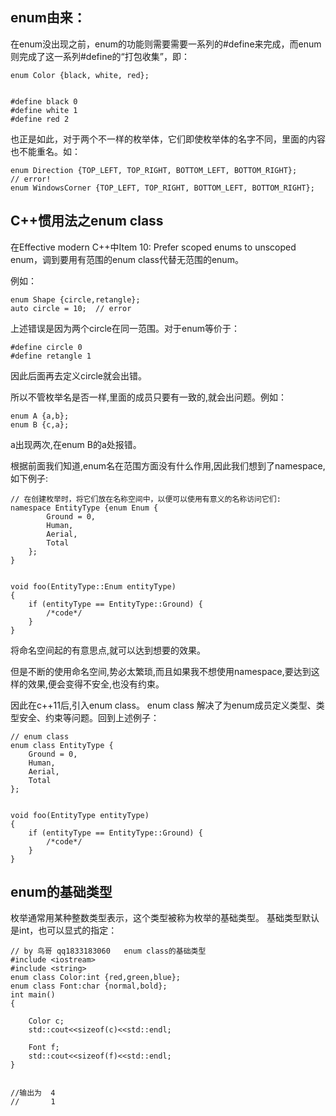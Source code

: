 ## enum由来：
在enum没出现之前，enum的功能则需要需要一系列的#define来完成，而enum则完成了这一系列#define的“打包收集”，即：
```
enum Color {black, white, red};


#define black 0
#define white 1
#define red 2
```
也正是如此，对于两个不一样的枚举体，它们即使枚举体的名字不同，里面的内容也不能重名。如：
```
enum Direction {TOP_LEFT, TOP_RIGHT, BOTTOM_LEFT, BOTTOM_RIGHT};
// error!
enum WindowsCorner {TOP_LEFT, TOP_RIGHT, BOTTOM_LEFT, BOTTOM_RIGHT};
```




##  C++惯用法之enum class


在Effective modern C++中Item 10: Prefer scoped enums to unscoped enum，调到要用有范围的enum class代替无范围的enum。


例如：


```
enum Shape {circle,retangle};
auto circle = 10;  // error
```


上述错误是因为两个circle在同一范围。对于enum等价于：


```
#define circle 0
#define retangle 1
```


因此后面再去定义circle就会出错。


所以不管枚举名是否一样,里面的成员只要有一致的,就会出问题。例如：


```
enum A {a,b};
enum B {c,a};
```


a出现两次,在enum B的a处报错。


根据前面我们知道,enum名在范围方面没有什么作用,因此我们想到了namespace,如下例子:


```
// 在创建枚举时，将它们放在名称空间中，以便可以使用有意义的名称访问它们:
namespace EntityType {enum Enum {
        Ground = 0,
        Human,
        Aerial,
        Total
    };
}


void foo(EntityType::Enum entityType)
{
    if (entityType == EntityType::Ground) {
        /*code*/
    }
}
```


将命名空间起的有意思点,就可以达到想要的效果。


但是不断的使用命名空间,势必太繁琐,而且如果我不想使用namespace,要达到这样的效果,便会变得不安全,也没有约束。


因此在c++11后,引入enum class。
enum class 解决了为enum成员定义类型、类型安全、约束等问题。回到上述例子：


```
// enum class
enum class EntityType {
    Ground = 0,
    Human,
    Aerial,
    Total
};


void foo(EntityType entityType)
{
    if (entityType == EntityType::Ground) {
        /*code*/
    }
}
```






## enum的基础类型
枚举通常用某种整数类型表示，这个类型被称为枚举的基础类型。
基础类型默认是int，也可以显式的指定：
```
// by 鸟哥 qq1833183060   enum class的基础类型
#include <iostream>
#include <string>
enum class Color:int {red,green,blue};
enum class Font:char {normal,bold};
int main()
{    
    
    Color c;
    std::cout<<sizeof(c)<<std::endl;
    
    Font f;
    std::cout<<sizeof(f)<<std::endl;
}


//输出为  4
//       1
```